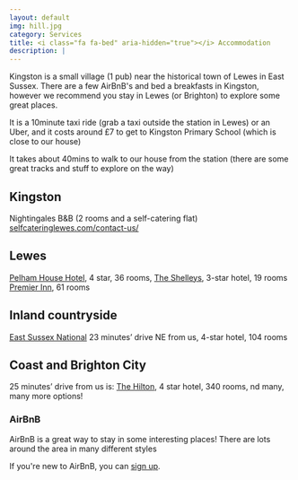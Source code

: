 ```yaml
---
layout: default
img: hill.jpg
category: Services
title: <i class="fa fa-bed" aria-hidden="true"></i> Accommodation
description: |
---
```


Kingston is a small village (1 pub) near the historical town of Lewes in East Sussex. There are a few AirBnB's and bed a breakfasts in Kingston, however we recommend you stay in Lewes (or Brighton) to explore some great places. 

It is a 10minute taxi ride (grab a taxi outside the station in Lewes) or an Uber, and it costs around £7 to get to Kingston Primary School (which is close to our house)

It takes about 40mins to walk to our house from the station (there are some great tracks and stuff to explore on the way)

## Kingston
Nightingales B&B (2 rooms and a self-catering flat) [selfcateringlewes.com/contact-us/](selfcateringlewes.com/contact-us/)

## Lewes
[Pelham House Hotel](http://www.pelhamhouse.com), 4 star, 36 rooms, 
[The Shelleys](http://the-shelleys.co.uk), 3-star hotel, 19 rooms 
[Premier Inn](https://www.premierinn.com/gb/en/hotels/england/east-sussex/lewes/lewes-town-centre.html?cid=GLBC_LEWTOW), 61 rooms 

## Inland countryside
[East Sussex National](http://eastsussexnational.co.uk) 23 minutes’ drive NE from us, 4-star hotel, 104 rooms 

## Coast and Brighton City
25 minutes’ drive from us is:
[The Hilton](http://www3.hilton.com/en/hotels/united-kingdom/hilton-brighton-metropole-BSHMETW/index.html?WT.mc_id=zELWAKN0EMEA1HI2DMH3LocalSearch4DGGenericx6BSHMETW), 4 star hotel, 340 rooms, nd many, many more options! 


### <i class="fa fa-shower" aria-hidden="true"></i> AirBnB
AirBnB is a great way to stay in some interesting places! There are lots around the area in many different styles 

If you're new to AirBnB, you can [sign up](www.airbnb.com/).

<!-- ### <i class="fa fa-bed" aria-hidden="true"></i> Hotels -->
